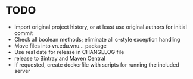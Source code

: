 # TODO

* Import original project history, or at least use original authors for initial commit
* Check all boolean methods; eliminate all c-style exception handling
* Move files into vn.edu.vnu... package
* Use real date for release in CHANGELOG file
* release to Bintray and Maven Central
* If requested, create dockerfile with scripts for running the included server

